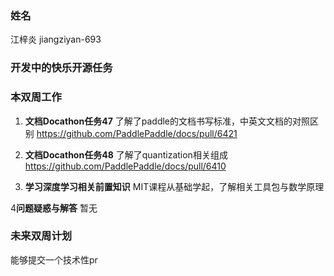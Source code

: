 ### 姓名
江梓炎
jiangziyan-693

### 开发中的快乐开源任务



### 本双周工作

1. **文档Docathon任务47**
了解了paddle的文档书写标准，中英文文档的对照区别
https://github.com/PaddlePaddle/docs/pull/6421

2. **文档Docathon任务48**
了解了quantization相关组成
https://github.com/PaddlePaddle/docs/pull/6410

3. **学习深度学习相关前置知识**
MIT课程从基础学起，了解相关工具包与数学原理

4**问题疑惑与解答**
暂无

   
### 未来双周计划

能够提交一个技术性pr
